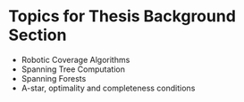 # Topics for Thesis Background Section

* Robotic Coverage Algorithms
* Spanning Tree Computation
* Spanning Forests
* A-star, optimality and completeness conditions
